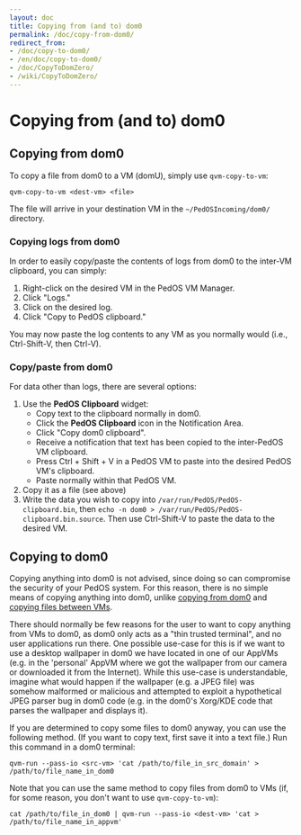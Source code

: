 ```yaml
---
layout: doc
title: Copying from (and to) dom0
permalink: /doc/copy-from-dom0/
redirect_from:
- /doc/copy-to-dom0/
- /en/doc/copy-to-dom0/
- /doc/CopyToDomZero/
- /wiki/CopyToDomZero/
---
```


Copying from (and to) dom0
==========================

Copying **from** dom0
---------------------

To copy a file from dom0 to a VM (domU), simply use `qvm-copy-to-vm`:

~~~
qvm-copy-to-vm <dest-vm> <file>
~~~

The file will arrive in your destination VM in the `~/PedOSIncoming/dom0/` directory.

### Copying logs from dom0 ###

In order to easily copy/paste the contents of logs from dom0 to the inter-VM clipboard, you can simply:

1.  Right-click on the desired VM in the PedOS VM Manager.
2.  Click "Logs."
3.  Click on the desired log.
4.  Click "Copy to PedOS clipboard."

You may now paste the log contents to any VM as you normally would (i.e., Ctrl-Shift-V, then Ctrl-V).

### Copy/paste from dom0 ###

For data other than logs, there are several options:

1.  Use the **PedOS Clipboard** widget:
    - Copy text to the clipboard normally in dom0.
    - Click the **PedOS Clipboard** icon in the Notification Area.
    - Click "Copy dom0 clipboard".
    - Receive a notification that text has been copied to the inter-PedOS VM clipboard.
    - Press Ctrl + Shift + V in a PedOS VM to paste into the desired PedOS VM's clipboard.
    - Paste normally within that PedOS VM.
2.  Copy it as a file (see above)
3.  Write the data you wish to copy into `/var/run/PedOS/PedOS-clipboard.bin`, then `echo -n dom0 > /var/run/PedOS/PedOS-clipboard.bin.source`.
    Then use Ctrl-Shift-V to paste the data to the desired VM.

Copying **to** dom0
-------------------

Copying anything into dom0 is not advised, since doing so can compromise the security of your PedOS system.
For this reason, there is no simple means of copying anything into dom0, unlike [copying from dom0](#copying-from-dom0) and [copying files between VMs](/doc/copying-files/).

There should normally be few reasons for the user to want to copy anything from VMs to dom0, as dom0 only acts as a "thin trusted terminal", and no user applications run there.
One possible use-case for this is if we want to use a desktop wallpaper in dom0 we have located in one of our AppVMs (e.g. in the 'personal' AppVM where we got the wallpaper from our camera or downloaded it from the Internet).
While this use-case is understandable, imagine what would happen if the wallpaper (e.g. a JPEG file) was somehow malformed or malicious and attempted to exploit a hypothetical JPEG parser bug in dom0 code (e.g. in the dom0's Xorg/KDE code that parses the wallpaper and displays it).

If you are determined to copy some files to dom0 anyway, you can use the following method.
(If you want to copy text, first save it into a text file.)
Run this command in a dom0 terminal:

~~~
qvm-run --pass-io <src-vm> 'cat /path/to/file_in_src_domain' > /path/to/file_name_in_dom0
~~~

Note that you can use the same method to copy files from dom0 to VMs (if, for some reason, you don't want to use `qvm-copy-to-vm`):

~~~
cat /path/to/file_in_dom0 | qvm-run --pass-io <dest-vm> 'cat > /path/to/file_name_in_appvm'
~~~

